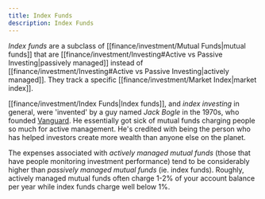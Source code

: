```yaml
---
title: Index Funds
description: Index Funds
---
```


*Index funds* are a subclass of [[finance/investment/Mutual Funds|mutual funds]] that are [[finance/investment/Investing#Active vs Passive Investing|passively managed]] instead of [[finance/investment/Investing#Active vs Passive Investing|actively managed]]. They track a specific [[finance/investment/Market Index|market index]].

[[finance/investment/Index Funds|Index funds]], and *index investing* in general, were 'invented' by a guy named *Jack Bogle* in the 1970s, who founded [Vanguard](https://www.vanguard.com.au/). He essentially got sick of mutual funds charging people so much for active management. He's credited with being the person who has helped investors create more wealth than anyone else on the planet.

The expenses associated with *actively managed mutual funds* (those that have people monitoring investment performance) tend to be considerably higher than *passively managed mutual funds* (ie. index funds). Roughly, actively managed mutual funds often charge $1\text{-}2\%$ of your account balance per year while index funds charge well below $1\%$.
